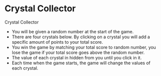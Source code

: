 # Crystal Collector
Crystal Collector

- You will be given a random number at the start of the game.
- There are four crystals below. By clicking on a crystal you will add a specific amount of points to your total score.
- You win the game by matching your total score to random number, you lose the game if your total score goes above the random number.
- The value of each crystal in hidden from you until you click in it.
- Each time when the game starts, the game will change the values of each crystal.
